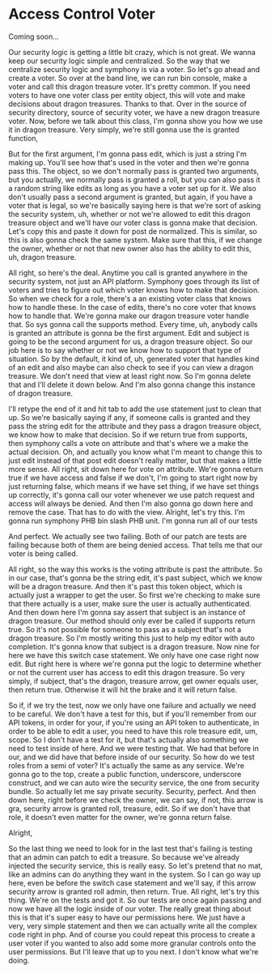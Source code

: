 # Access Control Voter

Coming soon...

Our security logic is getting a little bit crazy, which is not great. We wanna keep our security logic simple and centralized. So the way that we centralize security logic and symphony is via a voter. So let's go ahead and create a voter. So over at the band line, we can run bin console, make a voter and call this dragon treasure voter. It's pretty common. If you need voters to have one voter class per entity object, this will vote and make decisions about dragon treasures. Thanks to that. Over in the source of security directory, source of security voter, we have a new dragon treasure voter. Now, before we talk about this class, I'm gonna show you how we use it in dragon treasure. Very simply, we're still gonna use the is granted function,

But for the first argument, I'm gonna pass edit, which is just a string I'm making up. You'll see how that's used in the voter and then we're gonna pass this. The object, so we don't normally pass is granted two arguments, but you actually, we normally pass is granted a roll, but you can also pass it a random string like edits as long as you have a voter set up for it. We also don't usually pass a second argument is granted, but again, if you have a voter that is legal, so we're basically saying here is that we're sort of asking the security system, uh, whether or not we're allowed to edit this dragon treasure object and we'll have our voter class is gonna make that decision. Let's copy this and paste it down for post de normalized. This is similar, so this is also gonna check the same system. Make sure that this, if we change the owner, whether or not that new owner also has the ability to edit this, uh, dragon treasure.

All right, so here's the deal. Anytime you call is granted anywhere in the security system, not just an API platform. Symphony goes through its list of voters and tries to figure out which voter knows how to make that decision. So when we check for a role, there's a an existing voter class that knows how to handle these. In the case of edits, there's no core voter that knows how to handle that. We're gonna make our dragon treasure voter handle that. So sys gonna call the supports method. Every time, uh, anybody calls is granted an attribute is gonna be the first argument. Edit and subject is going to be the second argument for us, a dragon treasure object. So our job here is to say whether or not we know how to support that type of situation. So by the default, it kind of, uh, generated voter that handles kind of an edit and also maybe can also check to see if you can view a dragon treasure. We don't need that view at least right now. So I'm gonna delete that and I'll delete it down below. And I'm also gonna change this instance of dragon treasure.

I'll retype the end of it and hit tab to add the use statement just to clean that up. So we're basically saying if any, if someone calls is granted and they pass the string edit for the attribute and they pass a dragon treasure object, we know how to make that decision. So if we return true from supports, then symphony calls a vote on attribute and that's where we a make the actual decision. Oh, and actually you know what I'm meant to change this to just edit instead of that post edit doesn't really matter, but that makes a little more sense. All right, sit down here for vote on attribute. We're gonna return true if we have access and false if we don't, I'm going to start right now by just returning false, which means if we have set thing, if we have set things up correctly, it's gonna call our voter whenever we use patch request and access will always be denied. And then I'm also gonna go down here and remove the case. That has to do with the view. Alright, let's try this. I'm gonna run symphony PHB bin slash PHB unit. I'm gonna run all of our tests

And perfect. We actually see two failing. Both of our patch are tests are failing because both of them are being denied access. That tells me that our voter is being called.

All right, so the way this works is the voting attribute is past the attribute. So in our case, that's gonna be the string edit, it's past subject, which we know will be a dragon treasure. And then it's past this token object, which is actually just a wrapper to get the user. So first we're checking to make sure that there actually is a user, make sure the user is actually authenticated. And then down here I'm gonna say assert that subject is an instance of dragon treasure. Our method should only ever be called if supports return true. So it's not possible for someone to pass as a subject that's not a dragon treasure. So I'm mostly writing this just to help my editor with auto completion. It's gonna know that subject is a dragon treasure. Now nine for here we have this switch case statement. We only have one case right now edit. But right here is where we're gonna put the logic to determine whether or not the current user has access to edit this dragon treasure. So very simply, if subject, that's the dragon, treasure arrow, get owner equals user, then return true. Otherwise it will hit the brake and it will return false.

So if, if we try the test, now we only have one failure and actually we need to be careful. We don't have a test for this, but if you'll remember from our API tokens, in order for your, if you're using an API token to authenticate, in order to be able to edit a user, you need to have this role treasure edit, um, scope. So I don't have a test for it, but that's actually also something we need to test inside of here. And we were testing that. We had that before in our, and we did have that before inside of our security. So how do we test roles from a semi of voter? It's actually the same as any service. We're gonna go to the top, create a public function, underscore, underscore construct, and we can auto wire the security service, the one from security bundle. So actually let me say private security. Security, perfect. And then down here, right before we check the owner, we can say, if not, this arrow is gra, security arrow is granted roll, treasure, edit. So if we don't have that role, it doesn't even matter for the owner, we're gonna return false.

Alright,

So the last thing we need to look for in the last test that's failing is testing that an admin can patch to edit a treasure. So because we've already injected the security service, this is really easy. So let's pretend that no mat, like an admins can do anything they want in the system. So I can go way up here, even be before the switch case statement and we'll say, if this arrow security arrow is granted roll admin, then return. True. All right, let's try this thing. We're on the tests and got it. So our tests are once again passing and now we have all the logic inside of our voter. The really great thing about this is that it's super easy to have our permissions here. We just have a very, very simple statement and then we can actually write all the complex code right in php. And of course you could repeat this process to create a user voter if you wanted to also add some more granular controls onto the user permissions. But I'll leave that up to you next. I don't know what we're doing.